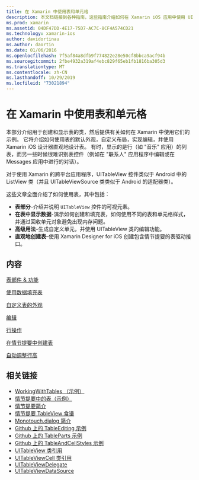 ```yaml
---
title: 在 Xamarin 中使用表和单元格
description: 本文档链接到各种指南，这些指南介绍如何在 Xamarin iOS 应用中使用 UITableView 控件显示数据。
ms.prod: xamarin
ms.assetid: 04DF47DD-4E17-75D7-AC7C-8CF4A574CD21
ms.technology: xamarin-ios
author: davidortinau
ms.author: daortin
ms.date: 01/06/2016
ms.openlocfilehash: 7f5af84a8dfb9f774822e28e50cf8bbca9acf94b
ms.sourcegitcommit: 2fbe4932a319af4ebc829f65eb1fb1816ba305d3
ms.translationtype: MT
ms.contentlocale: zh-CN
ms.lasthandoff: 10/29/2019
ms.locfileid: "73021894"
---
```

# <a name="working-with-tables-and-cells-in-xamarinios"></a>在 Xamarin 中使用表和单元格

本部分介绍用于创建和显示表的类，然后提供有关如何在 Xamarin 中使用它们的示例。 它将介绍如何使用表的默认外观，自定义布局，实现编辑，并使用 Xamarin iOS 设计器直观地设计表。 有时，显示的是行（如 "音乐" 应用）的列表，而另一些时候很难识别表控件（例如在 "联系人" 应用程序中编辑或在 Messages 应用中进行的对话）。

对于使用 Xamarin 的跨平台应用程序，UITableView 控件类似于 Android 中的 ListView 类（并且 UITableViewSource 类类似于 Android 的适配器类）。

这些文章全面介绍了如何使用表，其中包括：

- **表部分**–介绍并说明 `UITableView` 控件的可视元素。 
- **在表中显示数据**-演示如何创建和填充表，如何使用不同的表和单元格样式，并通过回收单元对象避免出现内存问题。 
- **高级用法**–生成自定义单元，并使用 UITableView 类的编辑功能。 
- **直观地创建表**–使用 Xamarin Designer for iOS 创建包含情节提要的表驱动接口。 

## <a name="contents"></a>内容

 [表部件 &amp; 功能](~/ios/user-interface/controls/tables/table-parts-and-functionality.md)

 [使用数据填充表](~/ios/user-interface/controls/tables/populating-a-table-with-data.md)

 [自定义表的外观](~/ios/user-interface/controls/tables/customizing-table-appearance.md)

 [编辑](~/ios/user-interface/controls/tables/editing.md)

 [行操作](~/ios/user-interface/controls/tables/row-action.md)

 [在情节提要中创建表](~/ios/user-interface/controls/tables/creating-tables-in-a-storyboard.md)

 [自动调整行高](~/ios/user-interface/controls/tables/autosizing-row-height.md)

## <a name="related-links"></a>相关链接

- [WorkingWithTables （示例）](https://docs.microsoft.com/samples/xamarin/ios-samples/workingwithtables)
- [情节提要中的表（示例）](https://docs.microsoft.com/samples/xamarin/ios-samples/storyboardtable)
- [情节提要简介](~/ios/user-interface/storyboards/index.md)
- [情节提要 TableView 食谱](https://github.com/xamarin/recipes/tree/master/Recipes/ios/general/storyboard/storyboard_a_tableview)
- [Monotouch.dialog 简介](~/ios/user-interface/monotouch.dialog/index.md)
- [Github 上的 TableEditing 示例](https://github.com/xamarin/monotouch-samples/tree/master/TableEditing)
- [Github 上的 TableParts 示例](https://github.com/xamarin/monotouch-samples/tree/master/TableParts)
- [Github 上的 TableAndCellStyles 示例](https://github.com/xamarin/mobile-samples/tree/master/TablesLists)
- [UITableView 类引用](https://developer.apple.com/library/ios/documentation/UIKit/Reference/UITableView_Class/)
- [UITableViewCell 类引用](https://developer.apple.com/library/ios/documentation/UIKit/Reference/UITableViewCell_Class/)
- [UITableViewDelegate](https://developer.apple.com/library/ios/documentation/UIKit/Reference/UITableViewDelegate_Protocol/)
- [UITableViewDataSource](https://developer.apple.com/library/ios/documentation/UIKit/Reference/UITableViewDataSource_Protocol/)
